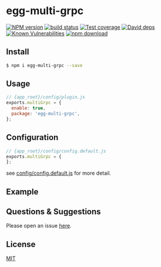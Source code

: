 # egg-multi-grpc

[![NPM version][npm-image]][npm-url]
[![build status][travis-image]][travis-url]
[![Test coverage][codecov-image]][codecov-url]
[![David deps][david-image]][david-url]
[![Known Vulnerabilities][snyk-image]][snyk-url]
[![npm download][download-image]][download-url]

[npm-image]: https://img.shields.io/npm/v/egg-mutl-grpc.svg?style=flat-square
[npm-url]: https://npmjs.org/package/egg-mutl-grpc
[travis-image]: https://img.shields.io/travis/eggjs/egg-mutl-grpc.svg?style=flat-square
[travis-url]: https://travis-ci.org/eggjs/egg-mutl-grpc
[codecov-image]: https://img.shields.io/codecov/c/github/eggjs/egg-mutl-grpc.svg?style=flat-square
[codecov-url]: https://codecov.io/github/eggjs/egg-mutl-grpc?branch=master
[david-image]: https://img.shields.io/david/eggjs/egg-mutl-grpc.svg?style=flat-square
[david-url]: https://david-dm.org/eggjs/egg-mutl-grpc
[snyk-image]: https://snyk.io/test/npm/egg-mutl-grpc/badge.svg?style=flat-square
[snyk-url]: https://snyk.io/test/npm/egg-mutl-grpc
[download-image]: https://img.shields.io/npm/dm/egg-mutl-grpc.svg?style=flat-square
[download-url]: https://npmjs.org/package/egg-mutl-grpc

<!--
Description here.
-->

## Install

```bash
$ npm i egg-multi-grpc --save
```

## Usage

```js
// {app_root}/config/plugin.js
exports.multiGrpc = {
  enable: true,
  package: 'egg-multi-grpc',
};
```

## Configuration

```js
// {app_root}/config/config.default.js
exports.multiGrpc = {
};
```

see [config/config.default.js](config/config.default.js) for more detail.

## Example

<!-- example here -->

## Questions & Suggestions

Please open an issue [here](https://github.com/eggjs/egg/issues).

## License

[MIT](LICENSE)
